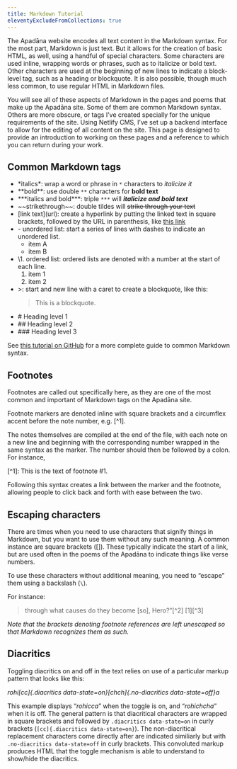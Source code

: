 ```yaml
---
title: Markdown Tutorial
eleventyExcludeFromCollections: true
---
```


The Apadāna website encodes all text content in the Markdown syntax. For the most part, Markdown is just text. But it allows for the creation of basic HTML, as well, using a handful of special characters. Some characters are used inline, wrapping words or phrases, such as to italicize or bold text. Other characters are used at the beginning of new lines to indicate a block-level tag, such as a heading or blockquote. It is also possible, though much less common, to use regular HTML in Markdown files.

You will see all of these aspects of Markdown in the pages and poems that make up the Apadāna site. Some of them are common Markdown syntax. Others are more obscure, or tags I’ve created specially for the unique requirements of the site. Using Netlify CMS, I’ve set up a backend interface to allow for the editing of all content on the site. This page is designed to provide an introduction to working on these pages and a reference to which you can return during your work.

## Common Markdown tags

* \*italics\*: wrap a word or phrase in `*` characters to *italicize it*
* \*\*bold\*\*: use double `**` characters for **bold text**
* \*\*\*italics and bold\*\*\*: triple `***` will ***italicize and bold text***
* \~\~strikethrough\~\~: double tildes will ~~strike through your text~~
* \[link text\]\(url\): create a hyperlink by putting the linked text in square brackets, followed by the URL in parenthesis, like [this link](/)
* \- unordered list: start a series of lines with dashes to indicate an unordered list.
  - item A
  - item B
* \1\. ordered list: ordered lists are denoted with a number at the start of each line.
  1. item 1
  2. item 2
* \>: start and new line with a caret to create a blockquote, like this:
  > This is a blockquote.
* \# Heading level 1
* \#\# Heading level 2
* \#\#\# Heading level 3

See [this tutorial on GitHub](https://docs.github.com/en/get-started/writing-on-github/getting-started-with-writing-and-formatting-on-github/basic-writing-and-formatting-syntax) for a more complete guide to common Markdown syntax.

## Footnotes

Footnotes are called out specifically here, as they are one of the most common and important of Markdown tags on the Apadāna site.

Footnote markers are denoted inline with square brackets and a circumflex accent before the note number, e.g. \[\^1\].

The notes themselves are compiled at the end of the file, with each note on a new line and beginning with the corresponding number wrapped in the same syntax as the marker. The number should then be followed by a colon. For instance,

\[\^1\]: This is the text of footnote #1.

Following this syntax creates a link between the marker and the footnote, allowing people to click back and forth with ease between the two.

## Escaping characters

There are times when you need to use characters that signify things in Markdown, but you want to use them without any such meaning. A common instance are square brackets (\[\]). These typically indicate the start of a link, but are used often in the poems of the Apadāna to indicate things like verse numbers.

To use these characters without additional meaning, you need to “escape” them using a backslash (`\`).

For instance:
  > through what causes do they become \[so\], Hero?”[^2] \[1\][^3]

  *Note that the brackets denoting footnote references are left unescaped so that Markdown recognizes them as such.*

## Diacritics

Toggling diacritics on and off in the text relies on use of a particular markup pattern that looks like this:

*rohi[cc]{.diacritics data-state=on}[chch]{.no-diacritics data-state=off}a*

This example displays “*rohicca*” when the toggle is on, and “*rohichcha*” when it is off. The general pattern is that diacritical characters are wrapped in square brackets and followed by `.diacritics data-state=on` in curly brackets (`[cc]{.diacritics data-state=on}`). The non-diacritical replacement characters come directly after are indicated similiarly but with `.no-diacritics data-state=off` in curly brackets. This convoluted markup produces HTML that the toggle mechanism is able to understand to show/hide the diacritics.
